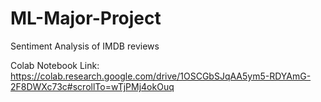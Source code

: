 # ML-Major-Project
Sentiment Analysis of IMDB reviews

Colab Notebook Link:
https://colab.research.google.com/drive/1OSCGbSJqAA5ym5-RDYAmG-2F8DWXc73c#scrollTo=wTjPMj4okOuq
